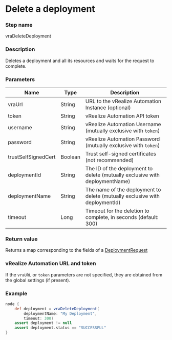 # Delete a deployment

### Step name
vraDeleteDeployment

### Description
Deletes a deployment and all its resources and waits for the request to complete.

### Parameters
| Name | Type | Description |
|------|------|-------------|
| vraUrl | String | URL to the vRealize Automation Instance (optional) |
| token | String | vRealize Automation API token |
| username | String | vRealize Automation Username (mutually exclusive with ```token```)
| password | String | vRealize Automation Password (mutually exclusive with ```token```)
| trustSelfSignedCert | Boolean | Trust self-signed certificates (not recommended) |
| deploymentId | String |The ID of the deployment to delete (mutually exclusive with deploymentName) |
| deploymentName | String | The name of the deployment to delete (mutually exclusive with deploymentId) |
| timeout | Long | Timeout for the deletion to complete, in seconds (default: 300) |

### Return value
Returns a map corresponding to the fields of a [DeploymentRequest](https://prydin.github.io/vrealize-automation-plugin-for-jenkins/apidocs/com/vmware/vra/jenkinsplugin/model/deployment/DeploymentRequest.html)

### vRealize Automation URL and token
If the ```vraURL``` or ```token``` parameters are not specified, they are obtained from the 
global settings (if present).

### Example
```groovy
node {
    def deployment = vraDeleteDeployment(
        deploymentName: "My Deployment",
        timeout: 300)
    assert deployment != null
    assert deployment.status == "SUCCESSFUL"
}
```